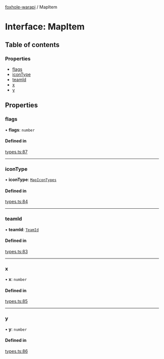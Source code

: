 [foxhole-warapi](../README.md) / MapItem

# Interface: MapItem

## Table of contents

### Properties

- [flags](MapItem.md#flags)
- [iconType](MapItem.md#icontype)
- [teamId](MapItem.md#teamid)
- [x](MapItem.md#x)
- [y](MapItem.md#y)

## Properties

### flags

• **flags**: `number`

#### Defined in

[types.ts:87](https://github.com/art0rz/foxhole-warapi/blob/58c923c/src/types.ts#L87)

___

### iconType

• **iconType**: [`MapIconTypes`](../enums/MapIconTypes.md)

#### Defined in

[types.ts:84](https://github.com/art0rz/foxhole-warapi/blob/58c923c/src/types.ts#L84)

___

### teamId

• **teamId**: [`TeamId`](../README.md#teamid)

#### Defined in

[types.ts:83](https://github.com/art0rz/foxhole-warapi/blob/58c923c/src/types.ts#L83)

___

### x

• **x**: `number`

#### Defined in

[types.ts:85](https://github.com/art0rz/foxhole-warapi/blob/58c923c/src/types.ts#L85)

___

### y

• **y**: `number`

#### Defined in

[types.ts:86](https://github.com/art0rz/foxhole-warapi/blob/58c923c/src/types.ts#L86)
